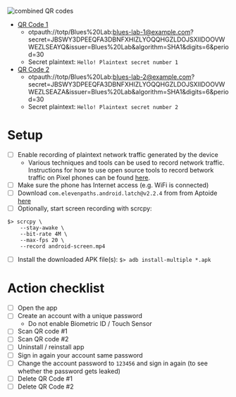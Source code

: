 ![combined QR codes](https://user-images.githubusercontent.com/945571/155418867-b13d4f69-a598-4a5c-8abe-31801aece1f5.png)

- [QR Code 1](https://user-images.githubusercontent.com/945571/155416190-d10440cc-bf4b-4592-952b-ac7aba3b130f.png)
  - otpauth://totp/Blues%20Lab:blues-lab-1@example.com?secret=JBSWY3DPEEQFA3DBNFXHIZLYOQQHGZLDOJSXIIDOOVWWEZLSEAYQ&issuer=Blues%20Lab&algorithm=SHA1&digits=6&period=30
  - Secret  plaintext: `Hello! Plaintext secret number 1`
- [QR Code 2](https://user-images.githubusercontent.com/945571/155416198-e6fe260a-0305-48da-90e1-137faccdc20c.png)
  - otpauth://totp/Blues%20Lab:blues-lab-2@example.com?secret=JBSWY3DPEEQFA3DBNFXHIZLYOQQHGZLDOJSXIIDOOVWWEZLSEAZA&issuer=Blues%20Lab&algorithm=SHA1&digits=6&period=30
  - Secret  plaintext: `Hello! Plaintext secret number 2`

# Setup

- [ ] Enable recording of plaintext network traffic generated by the device
  - Various techniques and tools can be used to record network traffic.
    Instructions for how to use open source tools to record betwork traffic on
    Pixel phones can be found [here](/capture-traffic/README.md).
- [ ] Make sure the phone has Internet access (e.g. WiFi is connected)
- [ ] Download `com.elevenpaths.android.latch@v2.2.4` from from Aptoide
      [here](https://latch.en.aptoide.com/versions)
- [ ] Optionally, start screen recording with scrcpy:
```
$> scrcpy \
    --stay-awake \
    --bit-rate 4M \
    --max-fps 20 \
    --record android-screen.mp4
```
- [ ] Install the downloaded APK file(s): `$> adb install-multiple *.apk`

# Action checklist

- [ ] Open the app
- [ ] Create an account with a unique password
  - Do not enable Biometric ID / Touch Sensor
- [ ] Scan QR code #1
- [ ] Scan QR code #2
- [ ] Uninstall / reinstall app
- [ ] Sign in again your account same password
- [ ] Change the account password to `123456` and sign in again (to see whether
      the password gets leaked)
- [ ] Delete QR Code #1
- [ ] Delete QR Code #2
